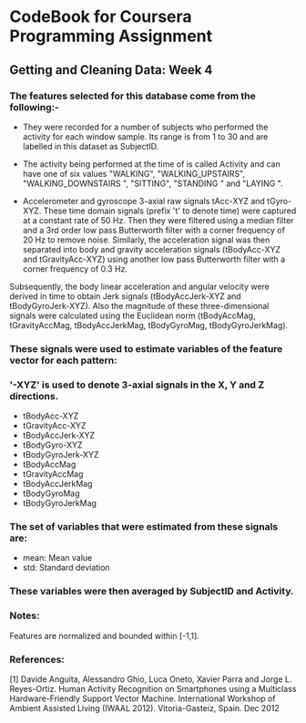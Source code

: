 # CodeBook for Coursera Programming Assignment 

## Getting and Cleaning Data: Week 4

### The features selected for this database come from the following:-

* They were recorded for a number of subjects who performed the activity for each window sample. Its range is from 1 to 30 and are labelled in this dataset as SubjectID.

* The activity being performed at the time of is called Activity and can have one of six values "WALKING", "WALKING_UPSTAIRS", "WALKING_DOWNSTAIRS
", "SITTING", "STANDING
" and "LAYING
".

* Accelerometer and gyroscope 3-axial raw signals tAcc-XYZ and tGyro-XYZ. These time domain signals (prefix 't' to denote time) were captured at a constant rate of 50 Hz. Then they were filtered using a median filter and a 3rd order low pass Butterworth filter with a corner frequency of 20 Hz to remove noise. Similarly, the acceleration signal was then separated into body and gravity acceleration signals (tBodyAcc-XYZ and tGravityAcc-XYZ) using another low pass Butterworth filter with a corner frequency of 0.3 Hz. 

Subsequently, the body linear acceleration and angular velocity were derived in time to obtain Jerk signals (tBodyAccJerk-XYZ and tBodyGyroJerk-XYZ). Also the magnitude of these three-dimensional signals were calculated using the Euclidean norm (tBodyAccMag, tGravityAccMag, tBodyAccJerkMag, tBodyGyroMag, tBodyGyroJerkMag). 

### These signals were used to estimate variables of the feature vector for each pattern:  
### '-XYZ' is used to denote 3-axial signals in the X, Y and Z directions.

* tBodyAcc-XYZ
* tGravityAcc-XYZ
* tBodyAccJerk-XYZ
* tBodyGyro-XYZ
* tBodyGyroJerk-XYZ
* tBodyAccMag
* tGravityAccMag
* tBodyAccJerkMag
* tBodyGyroMag
* tBodyGyroJerkMag

### The set of variables that were estimated from these signals are: 

* mean: Mean value
* std: Standard deviation

### These variables were then averaged by SubjectID and Activity.



### Notes: 
Features are normalized and bounded within [-1,1].


### References:

[1] Davide Anguita, Alessandro Ghio, Luca Oneto, Xavier Parra and Jorge L. Reyes-Ortiz. Human Activity Recognition on Smartphones using a Multiclass Hardware-Friendly Support Vector Machine. International Workshop of Ambient Assisted Living (IWAAL 2012). Vitoria-Gasteiz, Spain. Dec 2012





